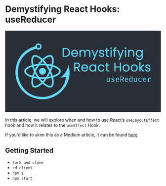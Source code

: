 # Demystifying React Hooks: useReducer

![](./assets/png/useReducer-header-small.png)

In this article, we will explore when and how to use React’s `useLayoutEffect`
hook and how it relates to the `useEffect` Hook.

If you'd like to skim this as a Medium article, it can be found [here](#)

## Getting Started

- `fork and clone`
- `cd client`
- `npm i`
- `npm start`
